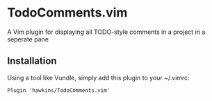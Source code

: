 # TodoComments.vim
A Vim plugin for displaying all TODO-style comments in a project in a seperate pane


## Installation

Using a tool like Vundle, simply add this plugin to your ~/.vimrc:

```
Plugin 'hawkins/TodoComments.vim'
```
